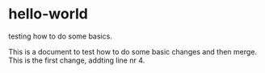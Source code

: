 # hello-world
testing how to do some basics.

This is a document to test how to do some basic changes and then merge. This is the first change, addting line nr 4.
